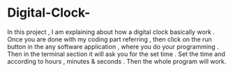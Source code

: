 # Digital-Clock-
In this project , I am explaining about how a digital clock basically work . Once you are done with my coding part referring , then click on the run button in the any software application , where you do your programming . Then in the terminal section it will ask you for the set time . Set the time and according to hours , minutes &amp; seconds . Then the whole program will work. 
